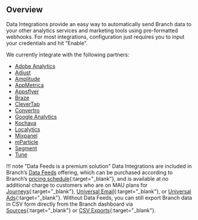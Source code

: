 ## Overview

Data Integrations provide an easy way to automatically send Branch data to your other analytics services and marketing tools using pre-formatted webhooks. For most integrations, configuration just requires you to input your credentials and hit “Enable”.

We currently integrate with the following partners:

- [Adobe Analytics](/pages/integrations/adobe-analytics/)
- [Adjust](/pages/integrations/adjust/)
- [Amplitude](/pages/integrations/amplitude/)
- [AppMetrica](/pages/integrations/appmetrica/)
- [Appsflyer](/pages/integrations/appsflyer/)
- [Braze](/pages/integrations/braze/)
- [CleverTap](/pages/integrations/clevertap/)
- [Convertro](/pages/integrations/convertro/)
- [Google Analytics](/pages/integrations/google-analytics/)
- [Kochava](/pages/integrations/kochava/)
- [Localytics](/pages/integrations/localytics/)
- [Mixpanel](/pages/integrations/mixpanel/)
- [mParticle](/pages/integrations/mparticle/)
- [Segment](/pages/integrations/segment/)
- [Tune](/pages/integrations/tune/)

!!! note "Data Feeds is a premium solution"
    Data Integrations are included in Branch’s [Data Feeds](/pages/exports/data-feeds/) offering, which can be purchased according to Branch’s [pricing schedule](https://branch.io/pricing/){:target="\_blank"}, and is available at no additional charge to customers who are on MAU plans for [Journeys](https://branch.io/journeys/){:target="\_blank"}, [Universal Email](https://branch.io/email/){:target="\_blank"}, or [Universal Ads](https://branch.io/attribution/){:target="\_blank"}. Without Data Feeds, you can still export Branch data in CSV form directly from the Branch dashboard via [Sources](https://dashboard.branch.io/sources){:target="\_blank"} or [CSV Exports](https://dashboard.branch.io/data-import-export/csv-exports){:target="\_blank"}.
